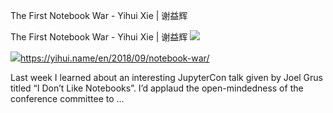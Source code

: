 The First Notebook War - Yihui Xie | 谢益辉

The First Notebook War - Yihui Xie | 谢益辉
![](../_resources/d545105a1ad25206ff5ce371b9125916.png)

![](../_resources/20661e1c5c961b66acbfd30209be157f.png)https://yihui.name/en/2018/09/notebook-war/

Last week I learned about an interesting JupyterCon talk given by Joel Grus titled &ldquo;I Don&rsquo;t Like Notebooks&rdquo;. I&rsquo;d applaud the open-mindedness of the conference committee to &hellip;